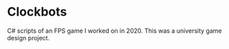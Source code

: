 # Clockbots
C# scripts of an FPS game I worked on in 2020. This was a university game design project.
